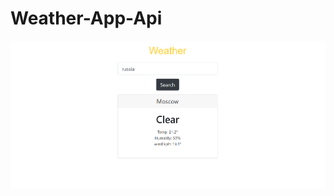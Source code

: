 # Weather-App-Api
<img src="https://github.com/Vsnikhilmaheswar/Weather-App-Api/blob/main/img.png">
